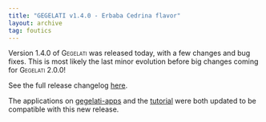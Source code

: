```yaml
---
title: "GEGELATI v1.4.0 - Erbaba Cedrina flavor"
layout: archive
tag: foutics
---
```


Version 1.4.0 of <span style="font-variant: small-caps;">Gegelati</span> was released today, with a few changes and bug fixes. This is most likely the last minor evolution before big changes coming for <span style="font-variant: small-caps;">Gegelati</span> 2.0.0!

See the full release changelog [here](https://github.com/gegelati/gegelati/releases/tag/v1.4.0).

The applications on [gegelati-apps](https://github.com/gegelati/gegelati-apps) and the [tutorial](https://gegelati.github.io/gegelati-tutorial/tutos/) were both updated to be compatible with this new release.

